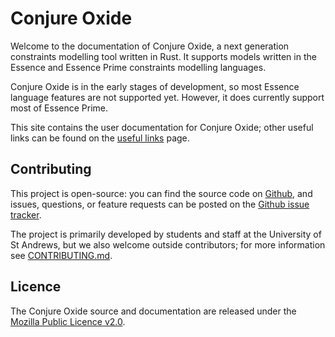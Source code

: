 # Conjure Oxide

Welcome to the documentation of Conjure Oxide, a next generation constraints
modelling tool written in Rust. It supports models written in the Essence and
Essence Prime constraints modelling languages.

Conjure Oxide is in the early stages of development, so most Essence language
features are not supported yet. However, it does currently support most of
Essence Prime.

This site contains the user documentation for Conjure Oxide; other useful links can be found on the [useful links](./links.md) page.

## Contributing 

This project is open-source: you can find the source code on
[Github](https://github.com/conjure-cp/conjure-oxide), and issues, questions,
or feature requests can be posted on the [Github issue
tracker](https://github.com/conjure-cp/conjure-oxide/issues). 

The project is primarily developed by students and staff at the University of
St Andrews, but we also welcome outside contributors; for more information see
[CONTRIBUTING.md](https://github.com/conjure-cp/conjure-oxide/blob/main/CONTRIBUTING.md).

## Licence

The Conjure Oxide source and documentation are released under the [Mozilla Public Licence v2.0](https://github.com/conjure-cp/conjure-oxide/blob/main/LICENSE).
